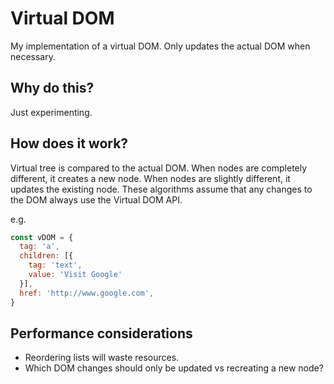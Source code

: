 # Virtual DOM

My implementation of a virtual DOM.
Only updates the actual DOM when necessary.

## Why do this?

Just experimenting.

## How does it work?

Virtual tree is compared to the actual DOM.
When nodes are completely different, it creates a new node.
When nodes are slightly different, it updates the existing node.
These algorithms assume that any changes to the DOM always use the Virtual DOM API.

e.g.

```javascript
const vDOM = {
  tag: 'a',
  children: [{
    tag: 'text',
    value: 'Visit Google'
  }],
  href: 'http://www.google.com',
}
```

## Performance considerations

- Reordering lists will waste resources.
- Which DOM changes should only be updated vs recreating a new node?
